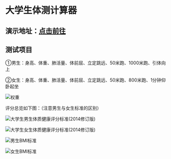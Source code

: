 # 大学生体测计算器
## 演示地址：[点击前往](https://pluto-xm.github.io/physicalTestCalculator/)

## 测试项目

①男生：身高、体重、肺活量、体前屈、立定跳远、50米跑、1000米跑、引体向上

②女生：身高、体重、肺活量、体前屈、立定跳远、50米跑、800米跑、1分钟仰卧起坐

![权重](https://imgsa.baidu.com/exp/w=200/sign=15f7aa23bd014a90813e41bd99763971/63d0f703918fa0ec031a719c229759ee3c6ddb45.jpg)

评分总览如下图：（注意男生与女生标准的区别）

![大学生男生体质健康评分标准(2014修订版)](https://imgsa.baidu.com/exp/pic/item/27d647ee3d6d55fb5d9761976b224f4a21a4ddeb.jpg)

![大学生女生体质健康评分标准(2014修订版)](https://imgsa.baidu.com/exp/pic/item/8a95ad1c8701a18b49e305fe982f07082838fe3c.jpg)

![男生BMI标准](https://imgsa.baidu.com/exp/pic/item/7e7f7909c93d70cfaa4a939cfcdcd100bba12bab.jpg)

![女生BMI标准](https://imgsa.baidu.com/exp/pic/item/e78c65899e510fb3ba484d06dd33c895d0430c8a.jpg)
